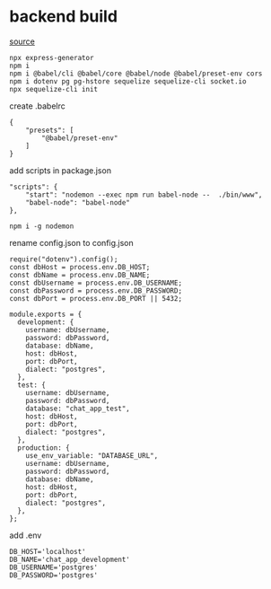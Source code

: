 # backend build
[source](https://dev.to/aumayeung/how-to-build-a-chat-app-with-react-socket-io-and-express-117m)<br>
```
npx express-generator
npm i
npm i @babel/cli @babel/core @babel/node @babel/preset-env cors
npm i dotenv pg pg-hstore sequelize sequelize-cli socket.io
npx sequelize-cli init
```
create .babelrc
```
{  
    "presets": [  
        "@babel/preset-env"  
    ]  
}
```

add scripts in package.json
```
"scripts": {  
    "start": "nodemon --exec npm run babel-node --  ./bin/www",  
    "babel-node": "babel-node"  
},
```

```
npm i -g nodemon
```

rename config.json to config.json
```
require("dotenv").config();  
const dbHost = process.env.DB_HOST;  
const dbName = process.env.DB_NAME;  
const dbUsername = process.env.DB_USERNAME;  
const dbPassword = process.env.DB_PASSWORD;  
const dbPort = process.env.DB_PORT || 5432;

module.exports = {  
  development: {  
    username: dbUsername,  
    password: dbPassword,  
    database: dbName,  
    host: dbHost,  
    port: dbPort,  
    dialect: "postgres",  
  },  
  test: {  
    username: dbUsername,  
    password: dbPassword,  
    database: "chat_app_test",  
    host: dbHost,  
    port: dbPort,  
    dialect: "postgres",  
  },  
  production: {  
    use_env_variable: "DATABASE_URL",  
    username: dbUsername,  
    password: dbPassword,  
    database: dbName,  
    host: dbHost,  
    port: dbPort,  
    dialect: "postgres",  
  },  
};
```

add .env
```
DB_HOST='localhost'  
DB_NAME='chat_app_development'  
DB_USERNAME='postgres'  
DB_PASSWORD='postgres'
```